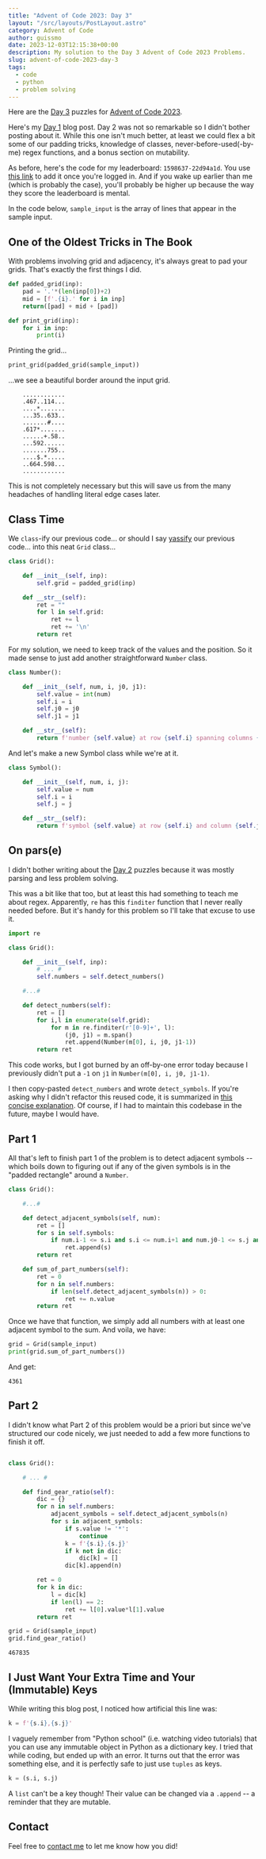 ```yaml
---
title: "Advent of Code 2023: Day 3"
layout: "/src/layouts/PostLayout.astro"
category: Advent of Code
author: guissmo
date: 2023-12-03T12:15:38+00:00
description: My solution to the Day 3 Advent of Code 2023 Problems.
slug: advent-of-code-2023-day-3
tags:
  - code
  - python
  - problem solving
---
```


Here are the [Day 3](https://adventofcode.com/2023/day/3) puzzles for [Advent of Code 2023](https://adventofcode.com).

Here's my [Day 1](../advent-of-code-2023-day-1/) blog post. Day 2 was not so remarkable so I didn't bother posting about it. While this one isn't much better, at least we could flex a bit some of our padding tricks, knowledge of classes, never-before-used(-by-me) regex functions, and a bonus section on mutability.

As before, here's the code for my leaderboard: `1598637-22d94a1d`. You use [this link](https://adventofcode.com/2023/leaderboard/private) to add it once you're logged in. And if you wake up earlier than me (which is probably the case), you'll probably be higher up because the way they score the leaderboard is mental.

In the code below, `sample_input` is the array of lines that appear in the sample input.

## One of the Oldest Tricks in The Book

With problems involving grid and adjacency, it's always great to pad your grids. That's exactly the first things I did.

```python
def padded_grid(inp):
    pad = '.'*(len(inp[0])+2)
    mid = [f'.{i}.' for i in inp]
    return([pad] + mid + [pad])

def print_grid(inp):
    for i in inp:
        print(i)
```

Printing the grid...

```python
print_grid(padded_grid(sample_input))
```

...we see a beautiful border around the input grid.

```
    ............
    .467..114...
    ....*.......
    ...35..633..
    .......#....
    .617*.......
    ......+.58..
    ...592......
    .......755..
    ....$.*.....
    ..664.598...
    ............
```

This is not completely necessary but this will save us from the many headaches of handling literal edge cases later.

## Class Time

We `class`-ify our previous code... or should I say [yassify](https://en.wiktionary.org/wiki/yassify) our previous code... into this neat `Grid` class...

```python
class Grid():

    def __init__(self, inp):
        self.grid = padded_grid(inp)

    def __str__(self):
        ret = ""
        for l in self.grid:
            ret += l
            ret += '\n'
        return ret
```

For my solution, we need to keep track of the values and the position. So it made sense to just add another straightforward `Number` class.

```python
class Number():

    def __init__(self, num, i, j0, j1):
        self.value = int(num)
        self.i = i
        self.j0 = j0
        self.j1 = j1

    def __str__(self):
        return f'number {self.value} at row {self.i} spanning columns {self.j0} to {self.j1}'
```

And let's make a new Symbol class while we're at it.

```python
class Symbol():

    def __init__(self, num, i, j):
        self.value = num
        self.i = i
        self.j = j

    def __str__(self):
        return f'symbol {self.value} at row {self.i} and column {self.j}'
```

## On pars(e)

I didn't bother writing about the [Day 2](https://adventofcode.com/2023/day/3) puzzles because it was mostly parsing and less problem solving.

This was a bit like that too, but at least this had something to teach me about regex. Apparently, `re` has this `finditer` function that I never really needed before. But it's handy for this problem so I'll take that excuse to use it.

```python
import re

class Grid():

    def __init__(self, inp):
        # ... #
        self.numbers = self.detect_numbers()

    #...#

    def detect_numbers(self):
        ret = []
        for i,l in enumerate(self.grid):
            for m in re.finditer(r'[0-9]+', l):
                (j0, j1) = m.span()
                ret.append(Number(m[0], i, j0, j1-1))
        return ret
```

This code works, but I got burned by an off-by-one error today because I previously didn't put a `-1` on `j1` in `Number(m[0], i, j0, j1-1)`.

I then copy-pasted `detect_numbers` and wrote `detect_symbols`. If you're asking why I didn't refactor this reused code, it is summarized in [this concise explanation](https://www.youtube.com/watch?v=bFEoMO0pc7k&t=10s). Of course, if I had to maintain this codebase in the future, maybe I would have.

## Part 1

All that's left to finish part 1 of the problem is to detect adjacent symbols -- which boils down to figuring out if any of the given symbols is in the "padded rectangle" around a `Number`.

```python
class Grid():

    #...#

    def detect_adjacent_symbols(self, num):
        ret = []
        for s in self.symbols:
            if num.i-1 <= s.i and s.i <= num.i+1 and num.j0-1 <= s.j and s.j <= num.j1+1:
                ret.append(s)
        return ret

    def sum_of_part_numbers(self):
        ret = 0
        for n in self.numbers:
            if len(self.detect_adjacent_symbols(n)) > 0:
                ret += n.value
        return ret
```

Once we have that function, we simply add all numbers with at least one adjacent symbol to the sum. And voila, we have:

```python
grid = Grid(sample_input)
print(grid.sum_of_part_numbers())
```

And get:

    4361

## Part 2

I didn't know what Part 2 of this problem would be a priori but since we've structured our code nicely, we just needed to add a few more functions to finish it off.

```python

class Grid():

    # ... #

    def find_gear_ratio(self):
        dic = {}
        for n in self.numbers:
            adjacent_symbols = self.detect_adjacent_symbols(n)
            for s in adjacent_symbols:
                if s.value != '*':
                    continue
                k = f'{s.i},{s.j}'
                if k not in dic:
                    dic[k] = []
                dic[k].append(n)

        ret = 0
        for k in dic:
            l = dic[k]
            if len(l) == 2:
                ret += l[0].value*l[1].value
        return ret

grid = Grid(sample_input)
grid.find_gear_ratio()
```

    467835

## I Just Want Your Extra Time and Your (Immutable) Keys

While writing this blog post, I noticed how artificial this line was:

```python
k = f'{s.i},{s.j}'
```

I vaguely remember from "Python school" (i.e. watching video tutorials) that you can use any immutable object in Python as a dictionary key. I tried that while coding, but ended up with an error. It turns out that the error was something else, and it is perfectly safe to just use `tuples` as keys.

```python
k = (s.i, s.j)
```

A `list` can't be a key though! Their value can be changed via a `.append` -- a reminder that they are mutable.

## Contact

Feel free to [contact me](../../) to let me know how you did!

